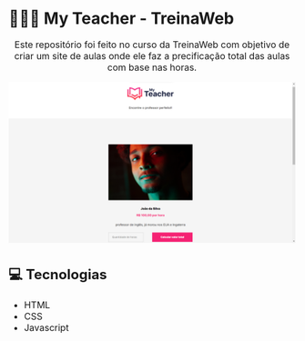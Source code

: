 # 🧑🏽‍🏫 My Teacher - TreinaWeb

<font size="3"><p align="center">Este repositório foi feito no curso da TreinaWeb com objetivo de criar um site de aulas onde ele faz a precificação total das aulas com base nas horas.</p>

<p align="center">
    <img src='./my-teacher.png'>
</p>

## 💻 Tecnologias
 - HTML
 - CSS
 - Javascript
